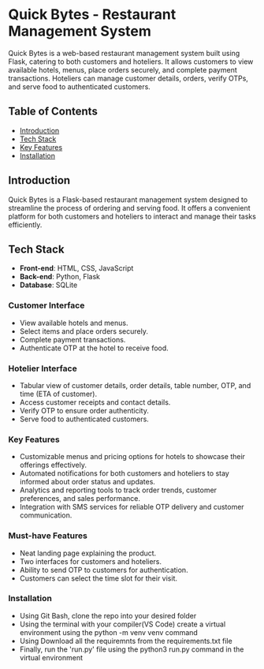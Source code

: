 # Quick Bytes - Restaurant Management System

Quick Bytes is a web-based restaurant management system built using Flask, catering to both customers and hoteliers. It allows customers to view available hotels, menus, place orders securely, and complete payment transactions. Hoteliers can manage customer details, orders, verify OTPs, and serve food to authenticated customers.

## Table of Contents

- [Introduction](#introduction)
- [Tech Stack](#tech-stack)
- [Key Features](#key-features)
- [Installation](#installation)


## Introduction

Quick Bytes is a Flask-based restaurant management system designed to streamline the process of ordering and serving food. It offers a convenient platform for both customers and hoteliers to interact and manage their tasks efficiently.

## Tech Stack

- **Front-end**: HTML, CSS, JavaScript
- **Back-end**: Python, Flask
- **Database**: SQLite




### Customer Interface

- View available hotels and menus.
- Select items and place orders securely.
- Complete payment transactions.
- Authenticate OTP at the hotel to receive food.

### Hotelier Interface

- Tabular view of customer details, order details, table number, OTP, and time (ETA of customer).
- Access customer receipts and contact details.
- Verify OTP to ensure order authenticity.
- Serve food to authenticated customers.


### Key Features

- Customizable menus and pricing options for hotels to showcase their offerings effectively.
- Automated notifications for both customers and hoteliers to stay informed about order status and updates.
- Analytics and reporting tools to track order trends, customer preferences, and sales performance.
- Integration with SMS services for reliable OTP delivery and customer communication.
### Must-have Features

- Neat landing page explaining the product.
- Two interfaces for customers and hoteliers.
- Ability to send OTP to customers for authentication.
- Customers can select the time slot for their visit.


### Installation
- Using Git Bash, clone the repo into your desired folder
- Using the terminal with your compiler(VS Code) create a virtual environment using the python -m venv venv command
- Using Download all the requiremnts from the requirements.txt file
- Finally, run the 'run.py' file using the python3 run.py command in the virtual environment









